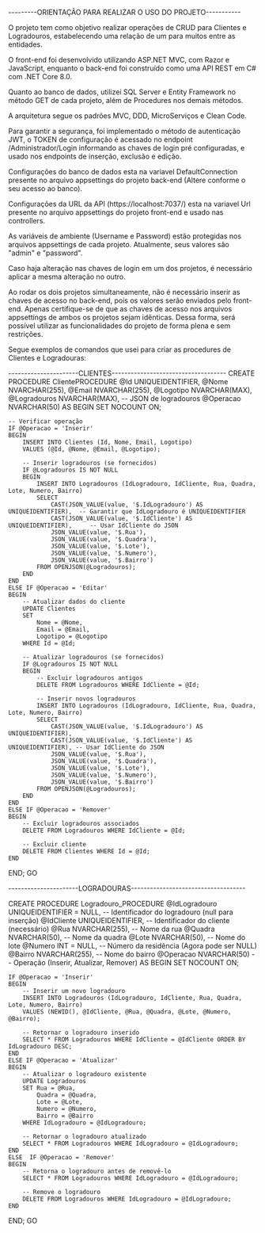---------ORIENTAÇÃO PARA REALIZAR O USO DO PROJETO-----------

O projeto tem como objetivo realizar operações de CRUD para Clientes e Logradouros, estabelecendo uma relação de um para muitos entre as entidades.

O front-end foi desenvolvido utilizando ASP.NET MVC, com Razor e JavaScript, enquanto o back-end foi construído como uma API REST em C# com .NET Core 8.0.

Quanto ao banco de dados, utilizei SQL Server e Entity Framework no método GET de cada projeto, além de Procedures nos demais métodos.

A arquitetura segue os padrões MVC, DDD, MicroServiços e Clean Code.

Para garantir a segurança, foi implementado o método de autenticação JWT, o TOKEN de configuração é acessado no endpoint /Administrador/Login informando as chaves de login pré configuradas, e usado nos endpoints de inserção, exclusão e edição.

Configurações do banco de dados esta na variavel DefaultConnection presente no arquivo appsettings do projeto back-end (Altere conforme o seu acesso ao banco).

Configurações da URL da API (https://localhost:7037/) esta na variavel Url presente no arquivo appsettings do projeto front-end e usado nas controllers.

As variáveis de ambiente (Username e Password) estão protegidas nos arquivos appsettings de cada projeto. Atualmente, seus valores são "admin" e "password".

Caso haja alteração nas chaves de login em um dos projetos, é necessário aplicar a mesma alteração no outro.

Ao rodar os dois projetos simultaneamente, não é necessário inserir as chaves de acesso no back-end, pois os valores serão enviados pelo front-end. Apenas certifique-se de que as chaves de acesso nos arquivos appsettings de ambos os projetos sejam idênticas. Dessa forma, será possível utilizar as funcionalidades do projeto de forma plena e sem restrições.

Segue exemplos de comandos que usei para criar as procedures de Clientes e Logradouras:

----------------------CLIENTES------------------------------------
CREATE PROCEDURE ClientePROCEDURE
    @Id UNIQUEIDENTIFIER,
    @Nome NVARCHAR(255),
    @Email NVARCHAR(255),
    @Logotipo NVARCHAR(MAX),
    @Logradouros NVARCHAR(MAX), -- JSON de logradouros
    @Operacao NVARCHAR(50)
AS
BEGIN
    SET NOCOUNT ON;

    -- Verificar operação
    IF @Operacao = 'Inserir'
    BEGIN
        INSERT INTO Clientes (Id, Nome, Email, Logotipo)
        VALUES (@Id, @Nome, @Email, @Logotipo);

        -- Inserir logradouros (se fornecidos)
        IF @Logradouros IS NOT NULL
        BEGIN
            INSERT INTO Logradouros (IdLogradouro, IdCliente, Rua, Quadra, Lote, Numero, Bairro)
            SELECT 
                CAST(JSON_VALUE(value, '$.IdLogradouro') AS UNIQUEIDENTIFIER),  -- Garantir que IdLogradouro é UNIQUEIDENTIFIER
                CAST(JSON_VALUE(value, '$.IdCliente') AS UNIQUEIDENTIFIER),     -- Usar IdCliente do JSON
                JSON_VALUE(value, '$.Rua'),
                JSON_VALUE(value, '$.Quadra'),
                JSON_VALUE(value, '$.Lote'),
                JSON_VALUE(value, '$.Numero'),
                JSON_VALUE(value, '$.Bairro')
            FROM OPENJSON(@Logradouros);
        END
    END
    ELSE IF @Operacao = 'Editar'
    BEGIN
        -- Atualizar dados do cliente
        UPDATE Clientes
        SET 
            Nome = @Nome,
            Email = @Email,
            Logotipo = @Logotipo
        WHERE Id = @Id;

        -- Atualizar logradouros (se fornecidos)
        IF @Logradouros IS NOT NULL
        BEGIN
            -- Excluir logradouros antigos
            DELETE FROM Logradouros WHERE IdCliente = @Id;

            -- Inserir novos logradouros
            INSERT INTO Logradouros (IdLogradouro, IdCliente, Rua, Quadra, Lote, Numero, Bairro)
            SELECT 
                CAST(JSON_VALUE(value, '$.IdLogradouro') AS UNIQUEIDENTIFIER),
                CAST(JSON_VALUE(value, '$.IdCliente') AS UNIQUEIDENTIFIER), -- Usar IdCliente do JSON
                JSON_VALUE(value, '$.Rua'),
                JSON_VALUE(value, '$.Quadra'),
                JSON_VALUE(value, '$.Lote'),
                JSON_VALUE(value, '$.Numero'),
                JSON_VALUE(value, '$.Bairro')
            FROM OPENJSON(@Logradouros);
        END
    END
    ELSE IF @Operacao = 'Remover'
    BEGIN
        -- Excluir logradouros associados
        DELETE FROM Logradouros WHERE IdCliente = @Id;

        -- Excluir cliente
        DELETE FROM Clientes WHERE Id = @Id;
    END
END;
GO

----------------------LOGRADOURAS------------------------------------

CREATE PROCEDURE Logradouro_PROCEDURE
    @IdLogradouro UNIQUEIDENTIFIER = NULL,      -- Identificador do logradouro (null para inserção)
    @IdCliente UNIQUEIDENTIFIER,                -- Identificador do cliente (necessário)
    @Rua NVARCHAR(255),                         -- Nome da rua
    @Quadra NVARCHAR(50),                       -- Nome da quadra
    @Lote NVARCHAR(50),                         -- Nome do lote
    @Numero INT = NULL,                         -- Número da residência (Agora pode ser NULL)
    @Bairro NVARCHAR(255),                      -- Nome do bairro
    @Operacao NVARCHAR(50)                      -- Operação (Inserir, Atualizar, Remover)
AS
BEGIN
    SET NOCOUNT ON;

    IF @Operacao = 'Inserir'
    BEGIN
        -- Inserir um novo logradouro
        INSERT INTO Logradouros (IdLogradouro, IdCliente, Rua, Quadra, Lote, Numero, Bairro)
        VALUES (NEWID(), @IdCliente, @Rua, @Quadra, @Lote, @Numero, @Bairro);
        
        -- Retornar o logradouro inserido
        SELECT * FROM Logradouros WHERE IdCliente = @IdCliente ORDER BY IdLogradouro DESC;
    END
    ELSE IF @Operacao = 'Atualizar'
    BEGIN
        -- Atualizar o logradouro existente
        UPDATE Logradouros
        SET Rua = @Rua,
            Quadra = @Quadra,
            Lote = @Lote,
            Numero = @Numero,
            Bairro = @Bairro
        WHERE IdLogradouro = @IdLogradouro;

        -- Retornar o logradouro atualizado
        SELECT * FROM Logradouros WHERE IdLogradouro = @IdLogradouro;
    END
    ELSE  IF @Operacao = 'Remover'
    BEGIN
        -- Retorna o logradouro antes de removê-lo
        SELECT * FROM Logradouros WHERE IdLogradouro = @IdLogradouro;

        -- Remove o logradouro
        DELETE FROM Logradouros WHERE IdLogradouro = @IdLogradouro;
    END
END;
GO
